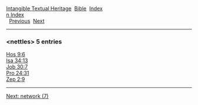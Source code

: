 [Intangible Textual Heritage](../../index)  [Bible](../index) 
[Index](index)   
[n Index](_n_)  
  [Previous](c07823)  [Next](c07825) 

------------------------------------------------------------------------

### &lt;nettles&gt; 5 entries

[Hos 9:6](../kjv/hos009.htm#006)  
[Isa 34:13](../kjv/isa034.htm#013)  
[Job 30:7](../kjv/job030.htm#007)  
[Pro 24:31](../kjv/pro024.htm#031)  
[Zep 2:9](../kjv/zep002.htm#009)  

------------------------------------------------------------------------

[Next: network (7)](c07825)
